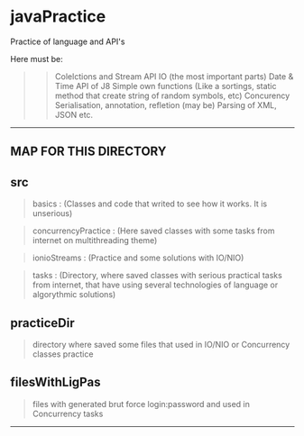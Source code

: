 # javaPractice
Practice of language and API's 

Here must be:
>>Colelctions and Stream API 
>>IO (the most important parts)
>>Date & Time API of J8
>>Simple own functions (Like a sortings, static method that create string of random symbols, etc)
>>Concurency
>>Serialisation, annotation, refletion
>>(may be) Parsing of XML, JSON
etc.

-------------------------------------------------------------------------------
MAP FOR THIS DIRECTORY
-------------------------------------------------------------------------------

src
--------------------------------------------------------------------------------
> basics : (Classes and code that writed to see how it works. It is unserious)

> concurrencyPractice : (Here saved classes with some tasks from internet on multithreading theme)

> ionioStreams : (Practice and some solutions with IO/NIO)

> tasks : (Directory, where saved classes with serious practical tasks from internet, that have using several technologies of language or  algorythmic solutions)

practiceDir
--------------------------------------------------------------------------------
> directory where saved some files that used in IO/NIO or Concurrency classes practice

filesWithLigPas
--------------------------------------------------------------------------------
>  files with generated brut force login:password and used in Concurrency tasks
--------------------------------------------------------------------------------
